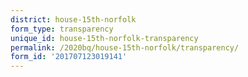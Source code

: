 ```yaml
---
district: house-15th-norfolk
form_type: transparency
unique_id: house-15th-norfolk-transparency
permalink: /2020bq/house-15th-norfolk/transparency/
form_id: '201707123019141'
---
```

